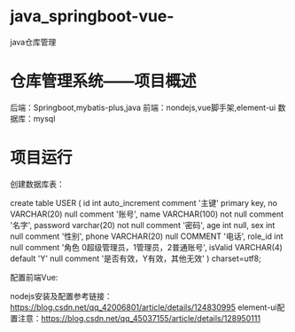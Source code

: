 # java_springboot-vue-
java仓库管理
# 仓库管理系统——项目概述
后端：Springboot,mybatis-plus,java
前端：nondejs,vue脚手架,element-ui
数据库：mysql
# 项目运行
创建数据库表：

create table USER
(
	id int auto_increment comment '主键' primary key,
	no VARCHAR(20) null comment '账号',
	name VARCHAR(100) not null comment '名字',
	password varchar(20) not null comment '密码',
	age int null,
	sex int null comment '性别',
	phone VARCHAR(20) null COMMENT '电话',
	role_id int null comment '角色 0超级管理员，1管理员，2普通账号',
	isValid VARCHAR(4) default 'Y' null comment '是否有效，Y有效，其他无效'
)
charset=utf8; 

配置前端Vue:

nodejs安装及配置参考链接：https://blog.csdn.net/qq_42006801/article/details/124830995
element-ui配置注意：https://blog.csdn.net/qq_45037155/article/details/128950111

